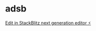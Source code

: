 # adsb

[Edit in StackBlitz next generation editor ⚡️](https://stackblitz.com/~/github.com/xerebz/adsb)